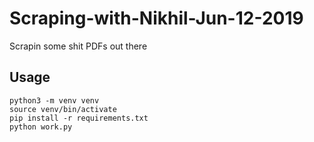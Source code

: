 # Scraping-with-Nikhil-Jun-12-2019
Scrapin some shit PDFs out there

## Usage
```
python3 -m venv venv
source venv/bin/activate
pip install -r requirements.txt
python work.py
```
